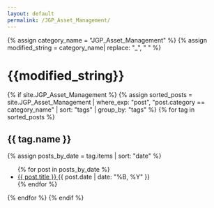 ```yaml
---
layout: default
permalink: /JGP_Asset_Management/
---
```


{% assign category_name = "JGP_Asset_Management" %}
{% assign modified_string = category_name| replace: "_", " " %}
<h1>{{modified_string}}</h1>
{% if site.JGP_Asset_Management %}
{% assign sorted_posts = site.JGP_Asset_Management | where_exp: "post", "post.category == category_name" | sort: "tags" | group_by: "tags" %}
{% for tag in sorted_posts %}
<h2>{{ tag.name }}</h2>
{% assign posts_by_date = tag.items | sort: "date" %}
<ul>
{% for post in posts_by_date %}
<li><a href="{{ post.url | relative_url }}">{{ post.title }} </a><span>{{ post.date | date: "%B, %Y" }}</span></li>
{% endfor %}
</ul>
{% endfor %}
{% endif %}
